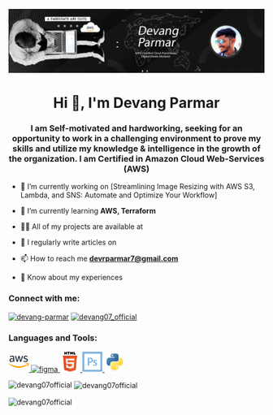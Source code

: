 ![logo](https://github.com/devang07official/devang07official/blob/main/Devang%20Banner1.png)
<h1 align="center">Hi 👋, I'm Devang Parmar</h1>
<h3 align="center">I am Self-motivated and hardworking, seeking for an opportunity to work in a challenging environment to prove my skills and utilize my knowledge & intelligence in the growth of the organization. I am Certified in Amazon Cloud Web-Services (AWS)</h3>

- 🔭 I’m currently working on [Streamlining Image Resizing with AWS S3, Lambda, and SNS: Automate and Optimize Your Workflow]

- 🌱 I’m currently learning **AWS, Terraform**

- 👨‍💻 All of my projects are available at 

- 📝 I regularly write articles on 

- 📫 How to reach me **devrparmar7@gmail.com**

- 📄 Know about my experiences 

<h3 align="left">Connect with me:</h3>
<p align="left">
<a href="https://linkedin.com/in/devang-parmar" target="blank"><img align="center" src="https://raw.githubusercontent.com/rahuldkjain/github-profile-readme-generator/master/src/images/icons/Social/linked-in-alt.svg" alt="devang-parmar" height="30" width="40" /></a>
<a href="https://instagram.com/devang07_official" target="blank"><img align="center" src="https://raw.githubusercontent.com/rahuldkjain/github-profile-readme-generator/master/src/images/icons/Social/instagram.svg" alt="devang07_official" height="30" width="40" /></a>
</p>

<h3 align="left">Languages and Tools:</h3>
<p align="left"> <a href="https://aws.amazon.com" target="_blank" rel="noreferrer"> <img src="https://raw.githubusercontent.com/devicons/devicon/master/icons/amazonwebservices/amazonwebservices-original-wordmark.svg" alt="aws" width="40" height="40"/> </a> <a href="https://www.figma.com/" target="_blank" rel="noreferrer"> <img src="https://www.vectorlogo.zone/logos/figma/figma-icon.svg" alt="figma" width="40" height="40"/> </a> <a href="https://www.w3.org/html/" target="_blank" rel="noreferrer"> <img src="https://raw.githubusercontent.com/devicons/devicon/master/icons/html5/html5-original-wordmark.svg" alt="html5" width="40" height="40"/> </a> <a href="https://www.photoshop.com/en" target="_blank" rel="noreferrer"> <img src="https://raw.githubusercontent.com/devicons/devicon/master/icons/photoshop/photoshop-line.svg" alt="photoshop" width="40" height="40"/> </a> <a href="https://www.python.org" target="_blank" rel="noreferrer"> <img src="https://raw.githubusercontent.com/devicons/devicon/master/icons/python/python-original.svg" alt="python" width="40" height="40"/> </a> </p>

<p><img align="left" src="https://github-readme-stats.vercel.app/api/top-langs?username=devang07official&show_icons=true&locale=en&layout=compact" alt="devang07official" /></p>

<p>&nbsp;<img align="center" src="https://github-readme-stats.vercel.app/api?username=devang07official&show_icons=true&locale=en" alt="devang07official" /></p>

<p><img align="center" src="https://github-readme-streak-stats.herokuapp.com/?user=devang07official&" alt="devang07official" /></p>
